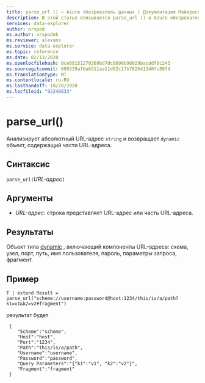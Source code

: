 ```yaml
---
title: parse_url () — Azure обозреватель данных | Документация Майкрософт
description: В этой статье описывается parse_url () в Azure обозреватель данных.
services: data-explorer
author: orspod
ms.author: orspodek
ms.reviewer: alexans
ms.service: data-explorer
ms.topic: reference
ms.date: 02/13/2020
ms.openlocfilehash: 0ce68151270369bd7dc0898b98029bacddf0c243
ms.sourcegitcommit: 608539af6ab511aa11d82c17b782641340fc8974
ms.translationtype: MT
ms.contentlocale: ru-RU
ms.lasthandoff: 10/20/2020
ms.locfileid: "92248633"
---
```

# <a name="parse_url"></a>parse_url()

Анализирует абсолютный URL-адрес `string` и возвращает `dynamic` объект, содержащий части URL-адреса.


## <a name="syntax"></a>Синтаксис

`parse_url(`*URL-адрес*`)`

## <a name="arguments"></a>Аргументы

* *URL-адрес*: строка представляет URL-адрес или часть URL-адреса.

## <a name="returns"></a>Результаты

Объект типа [dynamic](./scalar-data-types/dynamic.md) , включающий компоненты URL-адреса: схема, узел, порт, путь, имя пользователя, пароль, параметры запроса, фрагмент.

## <a name="example"></a>Пример

```kusto
T | extend Result = parse_url("scheme://username:password@host:1234/this/is/a/path?k1=v1&k2=v2#fragment")
```

результат будет

```
 {
    "Scheme":"scheme",
    "Host":"host",
    "Port":"1234",
    "Path":"this/is/a/path",
    "Username":"username",
    "Password":"password",
    "Query Parameters":"{"k1":"v1", "k2":"v2"}",
    "Fragment":"fragment"
 }
```